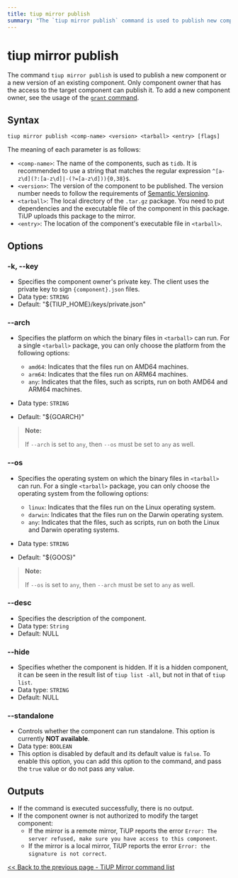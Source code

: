 ```yaml
---
title: tiup mirror publish
summary: "The `tiup mirror publish` command is used to publish new components or versions. Only component owners with access can publish."
---
```


# tiup mirror publish

The command `tiup mirror publish` is used to publish a new component or a new version of an existing component. Only component owner that has the access to the target component can publish it. To add a new component owner, see the usage of the [`grant` command](/tiup/tiup-command-mirror-grant.md).

## Syntax

```shell
tiup mirror publish <comp-name> <version> <tarball> <entry> [flags]
```

The meaning of each parameter is as follows:

- `<comp-name>`: The name of the components, such as `tidb`. It is recommended to use a string that matches the regular expression `^[a-z\d](?:[a-z\d]|-(?=[a-z\d])){0,38}$`.
- `<version>`: The version of the component to be published. The version number needs to follow the requirements of [Semantic Versioning](https://semver.org/).
- `<tarball>`: The local directory of the `.tar.gz` package. You need to put dependencies and the executable file of the component in this package. TiUP uploads this package to the mirror.
- `<entry>`: The location of the component's executable file in `<tarball>`.

## Options

### -k, --key

- Specifies the component owner's private key. The client uses the private key to sign `{component}.json` files.
- Data type: `STRING`
- Default: "${TIUP_HOME}/keys/private.json"

### --arch

- Specifies the platform on which the binary files in `<tarball>` can run. For a single `<tarball>` package, you can only choose the platform from the following options:

    - `amd64`: Indicates that the files run on AMD64 machines.
    - `arm64`: Indicates that the files run on ARM64 machines.
    - `any`: Indicates that the files, such as scripts, run on both AMD64 and ARM64 machines.

- Data type: `STRING`
- Default: "${GOARCH}"

> **Note:**
>
> If `--arch` is set to `any`, then `--os` must be set to `any` as well.

### --os

- Specifies the operating system on which the binary files in `<tarball>` can run. For a single `<tarball>` package, you can only choose the operating system from the following options:

    - `linux`: Indicates that the files run on the Linux operating system.
    - `darwin`: Indicates that the files run on the Darwin operating system.
    - `any`: Indicates that the files, such as scripts, run on both the Linux and Darwin operating systems.

- Data type: `STRING`
- Default: "${GOOS}"

> **Note:**
>
> If `--os` is set to `any`, then `--arch` must be set to `any` as well.

### --desc

- Specifies the description of the component.
- Data type: `String`
- Default: NULL

### --hide

- Specifies whether the component is hidden. If it is a hidden component, it can be seen in the result list of `tiup list -all`, but not in that of `tiup list`.
- Data type: `STRING`
- Default: NULL

### --standalone

- Controls whether the component can run standalone. This option is currently **NOT available**.
- Data type: `BOOLEAN`
- This option is disabled by default and its default value is `false`. To enable this option, you can add this option to the command, and pass the `true` value or do not pass any value.

## Outputs

- If the command is executed successfully, there is no output.
- If the component owner is not authorized to modify the target component:
    - If the mirror is a remote mirror, TiUP reports the error `Error: The server refused, make sure you have access to this component`.
    - If the mirror is a local mirror, TiUP reports the error `Error: the signature is not correct`.

[<< Back to the previous page - TiUP Mirror command list](/tiup/tiup-command-mirror.md#command-list)

